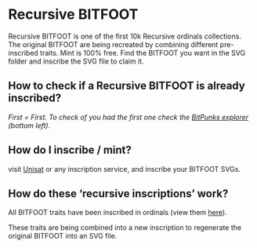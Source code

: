 <h1>Recursive BITFOOT</h2>
Recursive BITFOOT is one of the first 10k Recursive ordinals collections. 
The original BITFOOT are being recreated by combining different pre-inscribed traits. 
Mint is 100% free. Find the BITFOOT you want in the SVG folder and inscribe the SVG file to claim it.

<h2>How to check if a Recursive BITFOOT is already inscribed?</h2>
<p><i>First = First. To check of you had the first one check the <a href="https://bitpunks.io/Explorer/Inscriptions">BitPunks explorer</a> (bottom left).</i></p>

<h2>How do I inscribe / mint?</h2>
<p>visit <a href="https://unisat.io/inscribe">Unisat</a> or any inscription service, and inscribe your BITFOOT SVGs.</p>

<h2>How do these ‘recursive inscriptions’ work?</h2>
<p>All BITFOOT traits have been inscribed in ordinals (view them <a href="https://ordiscan.com/address/bc1qy2495ajaj3exycxfwz4fhug5whfzs5np4xdvr4" target="_blank">here</a>).<br> 

These traits are being combined into a new inscription to regenerate the original BITFOOT into an SVG file.</p>
      
